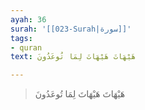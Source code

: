 ```yaml
---
ayah: 36
surah: '[[023-Surah|سورة]]'
tags:
- quran
text: هَيْهَاتَ هَيْهَاتَ لِمَا تُوعَدُونَ

---
```

> هَيْهَاتَ هَيْهَاتَ لِمَا تُوعَدُونَ
